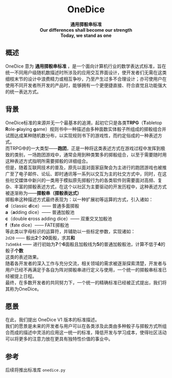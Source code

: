 <div align="center">

# OneDice

**通用掷骰串标准**  
**Our differences shall become our strength**  
**Today, we stand as one**  

</div>

## 概述
OneDice 意为 **通用掷骰串标准** ，是一个面向计算机行业的数学表达式标准，旨在统一不同用户级随机数描述时所涉及的应用交互界面设计，使开发者们无需在这类细枝末节的设计中浪费精力或相互争吵，乃至产生过多不合理设计；亦可使用户在使用不同开发者所开发的产品时，能够拥有一个更便捷直接、符合直觉且功能强大的统一表达方式。

## 背景
OneDice标准的来源并无一个最基本的追溯，起初它只是各类**TRPG**（**T**abletop **R**ole-**p**laying **g**ame）规则书中一种描述由多种面数实体骰子所组成的掷骰组合并试图达成某种随机数分布，以实现规则书下的游戏性，而约定俗成的一种表述方式。  
而TRPG中的一大类型——**跑团**，正是一种将这类表述方式在游戏过程中发挥到极致的类别，一场跑团游戏中，通常会用到种类繁多的掷骰组合，以至于需要随时用这种表述方式指明所需要掷骰的详细组合。  
但是，随着互联网技术的普及，原先以面对面家庭聚会为主进行的跑团游戏也被推广至了电子邮件、论坛、即时通讯等一系列以交互为主的社交方式中，同时，在这些社交媒体中新兴的一类用于模拟原先掷骰行为的各类软件则需要面对高频、复杂、丰富的掷骰表述方式，在这个以社区为主要驱动的开发历程中，这种表述方式被逐渐称为——**掷骰串（掷骰表达式）**  
掷骰串这种描述方式最终表现为：以一种扩展初等运算的方式，引入诸如：  
**d**（classic **d**ice）—— 普通多面掷骰  
**a**（**a**dding dice）—— 普通加骰池  
**c**（double **c**ross adding dice）—— 双重交叉加骰池  
**f**（**f**ate dice）—— FATE掷骰池  
等此类以字母标识的运算符，并辅助以一些标定参数，实现诸如：  
`2d20` —— 骰出**2**个**20**面骰，求其**和**  
`7a5m6k4` —— 进行初始为**7**个**6**面骰且加骰线为**5**的普通加骰骰池，计算不低于**4**的骰子**个数**  
这类的表述效果。  
随着各开发者的深入工作与充分交流，相关领域的需求被逐渐探索清楚，开发者与用户已经不再满足于各自为阵对掷骰串进行定义与使用，一个统一的掷骰串标准已经被提上日程。  
最终，在多数开发者的共同努力下，一个统一的精确标准已经被正式提出，我们将其称为OneDice。

## 愿景
在此，我们提出 OneDice V1 版本的标准描述。  
我们的愿景是未来的开发者与用户可以在各类涉及此类由多种骰子与掷骰方式所组合而成的描述中灵活的应用这一统一的标准，降低开发与学习成本，使得社区活动可以将更多的注意力放在更具有独特性价值的事业中。  

## 参考
后续将推出标准库 `onedice.py`  
